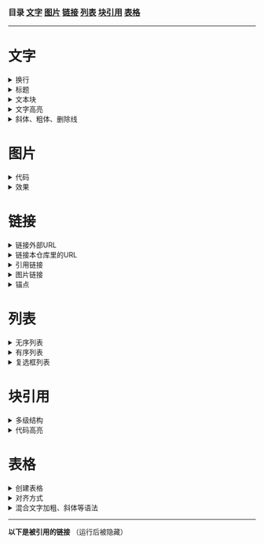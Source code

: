 ### 目录 [文字](#文字) [图片](#图片) [链接](#链接) [列表](#列表) [块引用](#块引用) [表格](#表格)
---
# 文字
<details> <summary>换行</summary>  
  
- **代码**
  ```
      法一  
      在上一行文本后面补两个空格，这样下一行的文本就换行了

      法二
      在两行文本直接加一个空行  
      也能实现换行效果，不过这个行间距有点大

      法三<br>
      在每行后加<br>也可实现换行效果
  ```

- **效果**  
  第一行  
  第二行<br>
  第三行

  第四行

</details>

<details> <summary>标题</summary>  

- **代码**
  ```
      # 一级标题
      ## 二级标题
      ### 三级标题
      #### 四级标题
      ##### 五级标题
      ###### 六级标题
  ````
  
- **效果**
  # 一级标题
  ## 二级标题
  ### 三级标题
  #### 四级标题
  ##### 五级标题
  ###### 六级标题

</details>

<details> <summary>文本块</summary>  

  - 普通文本<br>
  
    一段普通的文本  

  - 单行文本
    ```
    在一行开头加入1个Tab或者4个空格
    ```
  - 文本块
    ```
    方法：
    使用一对各三个的反引号
    ```
</details>

<details> <summary>文字高亮</summary> 
  
- **代码**
  ```
  文字高亮功能能使行内部分文字高亮，使用一对反引号
   `学习` `编程`
  ```

- **效果**  
  `学习` `编程`

 </details>

 <details> <summary>斜体、粗体、删除线</summary>

 - **代码**
   ```
   *斜体1*
   _斜体2_
    **粗体1**
    __粗体2__
    ~~删除线~~
    ***斜粗体1***
    ___斜粗体2___
    ***~~斜粗体删除线1~~***
    ~~***斜粗体删除线2***~~
    ```
- **效果**  
  *斜体1*  
  _斜体2_  
  **粗体1**  
  __粗体2__  
  ~~删除线~~  
  ***斜粗体1***  
  ___斜粗体2___  
  ***~~斜粗体删除线1~~***  
  ~~***斜粗体删除线2***~~

   </details>

# 图片
<details><summary>代码</summary>
  
  ```
  基本格式：  
  ![alt](URL title)

  alt和title即对应HTML中的alt和title属性（都可省略）：  
  alt表示图片显示失败时的替换文本  
  title表示鼠标悬停在图片时的显示文本（注意这里要加引号）
 
  URL即图片的url地址，如果引用本仓库中的图片，直接使用相对路径就可了，
  如果引用其他github仓库中的图片要注意格式，即：仓库地址/raw/分支名/图片路径，如：
  https://github.com/guodongxiaren/ImageCache/raw/master/Logo/foryou.gif
  ```

</details>

<details><summary>效果</summary>
  
![baidu](http://www.baidu.com/img/bdlogo.gif "百度logo")  

</details>

# 链接

<details><summary>链接外部URL</summary>
  
- **代码**
  
  ```
  [他的博客](http://blog.csdn.net/guodongxiaren "悬停显示")
  ```
- **效果**  
  [他的博客](http://blog.csdn.net/guodongxiaren "悬停显示")
</details>

<details><summary>链接本仓库里的URL</summary>

- **代码**
  
  ```
  [他的简介](/example/profile.md)
  ```
- **效果**  
  [他的简介](/example/profile.md)
</details>

<details><summary>引用链接</summary>
使用引用链接能达到复用的目的，一般把全文所有的URL标识符统一放在文章末尾，这样看起来比较干净。除了干净之外，它还能达到复用的目的，比如你在多个地方想使用同一个链接，那么文内使用标识符，只在最底部给标识符定义出实际的URL链接即可，类似编程语言中的变量。
  
- **代码**
  
  ```
  [他的博客][boke]
  
  [boke]: http://blog.csdn.net/guodongxiaren（统一放在文末，运行后被隐藏）
  ```
- **效果**
  
  [他的博客][boke]
  
</details>

<details><summary>图片链接</summary>

- **代码**
  
  ```
  [![baidu-logo]](http://www.baidu.com)

  [baidu-logo]: http://www.baidu.com/img/bdlogo.gif（统一放在文末，运行后被隐藏）
  ```
- **效果**
  
  [![baidu-logo]](http://www.baidu.com)
  
</details>

<details><summary>锚点</summary>
  
每一个标题都是一个锚点

- **代码**
  
  ```
  [回到顶部](#顶部标题)	
  ```
- **效果**
  
  [回到顶部](#文字)	
  
</details>

# 列表

<details><summary>无序列表</summary>
  
- **代码**
  ```
  * 昵称：果冻虾仁
  - 别名：隔壁老王
  * 英文名：Jelly
    * 多级无序列表
  ```
- **效果**
  * 昵称：果冻虾仁
  - 别名：隔壁老王
  * 英文名：Jelly
    * 多级无序列表
</details>

<details><summary>有序列表</summary>
  
- **代码**
  ```
  1. 封装
     1. 继承
        1. 多态
  ```
- **效果**  
1. 封装
   1. 继承
      1. 多态
     
</details>

<details><summary>复选框列表</summary>

- **代码**
  ```
  - [x] 需求分析
  - [x] 系统设计
  - [x] 详细设计
  - [ ] 编码
  - [ ] 测试
  - [ ] 交付
  ```
- **效果**
  - [x] 需求分析
  - [x] 系统设计
  - [x] 详细设计
  - [ ] 编码
  - [ ] 测试
  - [ ] 交付
</details>

# 块引用  
<details><summary>多级结构</summary>
  
- **代码**
  ```
  > 数据结构
  >> 树
  >>> 二叉树
  >>>> 平衡二叉树
  >>>>> 满二叉树
  ```
- **效果**
  > 数据结构
  >> 树
  >>> 二叉树
  >>>> 平衡二叉树
  >>>>> 满二叉树
</details>

<details><summary>代码高亮</summary>
  
- **代码**    
  在三个反引号后面加上编程语言的名字，另起一行开始写代码，最后一行再加上三个反引号
  
- **效果**
  ```sql
  select *
  from t1
  ```
</details>

# 表格
<details><summary>创建表格</summary>

- **代码**
  ```
  请使用三个或多个连字符（---）创建每列的标题，并使用管道（|）分隔每列  
  | 标题一 | 标题二 |
  | ------ | ------|
  | Header | Title |
  | Paragraph | Text |
  ```
- **效果**
  | 标题一 | 标题二 |
  | ------ | ------|
  | Header | Title |
  | Paragraph | Text |
  
</details>

<details><summary>对齐方式</summary>

- **代码**  
  ```
  通过在标题行中的连字符的左侧，右侧或两侧添加冒号（:），将列中的文本对齐到左侧，右侧或中心。
  |左对齐	  |居中    |	 右对齐|
  |:---|:---:|---:|
  |col 3 is	  | some wordy text	     |$1600    |
  |col 2 is    |	centered	      |$12       |

  ```
- **效果**
  |左对齐	     |居中                   |	 右对齐         |
  |:---        |      :---:            |    ---:         |
  |col 3 is	   | some wordy text	     |$1600            |
  |col 2 is    |	centered	           |$12              |

</details>

<details><summary>混合文字加粗、斜体等语法</summary>
  
  |**左对齐**	  |居中    |	 右对齐|
  |:---|:---:|---:|
  |col 3 is	  | some wordy text	     |$1600    |
  |col 2 is    |	centered	      |$12       |

</details>







***
**以下是被引用的链接**  （运行后被隐藏）

[boke]: http://blog.csdn.net/guodongxiaren  

[baidu-logo]: http://www.baidu.com/img/bdlogo.gif "百度logo"


  






